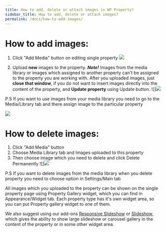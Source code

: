 ```yaml
---
title: How to add, delete or attach images in WP Property?
sidebar_title: How to add, delete or attach images?
permalink: /docs/how-to-add-images/
---
```


# How to add images:

1) Click "Add Media" button on editing single property
![](https://storage.googleapis.com/media.usabilitydynamics.com/2017/06/2017-06-28_1245.png)

2) Upload **new** images to the property.
**_Note!_** Images from the media library or images which assigned to another property can't be assigned to the property you are working with. 
After you uploaded images, just **close that window**, if you do not want to insert images directly into the content of the property, and **Update property** using Update button.
![]![](https://storage.googleapis.com/media.usabilitydynamics.com/2017/06/2017-06-28_1306.png)

P.S If you want to use images from your media library you need to go to the Media/Library tab and there assign image to the particular property

![](https://storage.googleapis.com/media.usabilitydynamics.com/2017/06/2017-06-28_1422.png)

# How to delete images:

1) Click "Add Media" button
2) Choose Media Library tab and Images uploaded to this property
3) Then choose image which you need to delete and click Delete Permanently
![]![](https://storage.googleapis.com/media.usabilitydynamics.com/2017/06/2017-06-28_1224.png)

P.S If you want to delete images from the media library when you delete property you need to choose option in Settings/Main tab

All images which you uploaded to the property can be shown on the single property page using Property Gallery widget, which you can find in Appearance/Widget tab. Each property type has it's own widget area, so you can put Property gallery widget to one of them.

We also suggest using our add-ons [Responsive Slideshow](https://wp-property.github.io/addons/responsive-slideshow/) or [Slideshow](https://wp-property.github.io/addons/slideshow/), which gives the ability to show large slideshow or carousel gallery in the content of the property or in some other widget area.